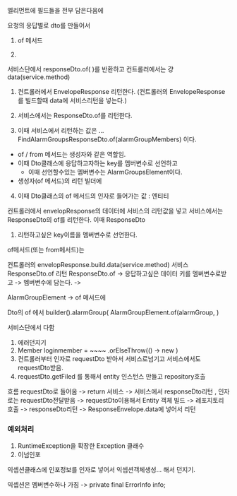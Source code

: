 엘리먼트에 필드들을 전부 담은다음에

요청의 응답별로 dto를 만들어서

1. of 메서드

2. 


서비스단에서 responseDto.of(  )를 반환하고
컨트롤러에서는 걍 data(service.method)


1. 컨트롤러에서 EnvelopeResponse<FindAlarmGroupResponseDto> 리턴한다.
(컨트롤러의 EnvelopeResponse를 빌드할때 data에 서비스리턴을 넣는다.)

2. 서비스에서는 ResponseDto.of를 리턴한다.

3. 이때 서비스에서 리턴하는 값은 ... 
FindAlarmGroupsResponseDto.of(alarmGroupMembers) 이다.

- of / from 메서드는 생성자와 같은 역할임.
- 이때 Dto클래스에 응답하고자하는 key를 멤버변수로 선언하고
    - 이때 선언할수있는 멤버변수는 AlarmGroupsElement이다.
- 생성자(of 메서드)의 리턴 빌더에 

4. 이때 Dto클래스의 of 메서드의 인자로 들어가는 값 : 엔티티



컨트롤러에서 envelopResponse의 데이터에 서비스의 리턴값을 넣고
서비스에서는 ResponseDto의 of를 리턴한다.
이때
ResponseDto
1. 리턴하고싶은 key이름을 멤버변수로 선언한다.

of메서드(또는 from메서드)는 



컨트롤러의 envelopResponse.build.data(service.method)
서비스 ResponseDto.of 리턴
ResponseDto.of
-> 응답하고싶은 데이터 키를 멤버변수로받고
-> 멤버변수에 담는다.
-> 


AlarmGroupElement -> of 메서드에


Dto의 of 에서 
builder().alarmGroup( AlarmGroupElement.of(alarmGroup, )



서비스단에서 다함
1. 에러던지기
2. Member loginmember =   ~~~~ .orElseThrow(() -> new )
3. 컨트롤러부터 인자로 requestDto 받아서 서비스로넘기고 서비스에서도 requestDto받음.
4. requestDto.getFiled 를 통해서 entity 인스턴스 만들고 repository호출

흐름
requestDto로 들어옴 -> return 서비스 -> 서비스에서 responseDto리턴 , 인자로는 requestDto전달받음
-> requestDto이용해서 Entity 객체 빌드 -> 레포지토리 호출 -> responseDto리턴 -> ResponseEnvelope.data에 넣어서 리턴





### 예외처리
1. RuntimeException을 확장한 Exception 클래수
2. 이넘인포


익셉션클래스에 인포정보를 인자로 넣어서 익셉션객체생성... 해서 던지기.

익셉션은 멤버변수하나 가짐 -> private final ErrorInfo info;